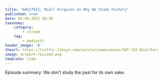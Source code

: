 ```yaml
---
title: "&#127911; Niall Ferguson on Why We Study History"
published: true
date: 02-08-2021 18:38
taxonomy:
    category:
        - stream
    tag:
        - podcasts
header_image: '0'
theurl: https://traffic.libsyn.com/secure/cowenconvos/CWT-132-NiallFerguson-podcast-final.mp3?dest-id=850607
image: artwork-resized.png
template: item
--- 
```

Episode summary: We don’t study the past for its own sake.
